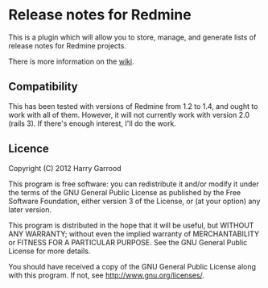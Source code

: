# Release notes for Redmine

This is a plugin which will allow you to store, manage, and generate lists
of release notes for Redmine projects.

There is more information on the [wiki](https://github.com/hdgarrood/redmine_release_notes/wiki).

## Compatibility

This has been tested with versions of Redmine from 1.2 to 1.4, and
ought to work with all of them. However, it will not currently work
with version 2.0 (rails 3). If there's enough interest, I'll do the
work.

## Licence

Copyright (C) 2012  Harry Garrood

This program is free software: you can redistribute it and/or modify
it under the terms of the GNU General Public License as published by
the Free Software Foundation, either version 3 of the License, or
(at your option) any later version.

This program is distributed in the hope that it will be useful,
but WITHOUT ANY WARRANTY; without even the implied warranty of
MERCHANTABILITY or FITNESS FOR A PARTICULAR PURPOSE.  See the
GNU General Public License for more details.

You should have received a copy of the GNU General Public License
along with this program.  If not, see <http://www.gnu.org/licenses/>.